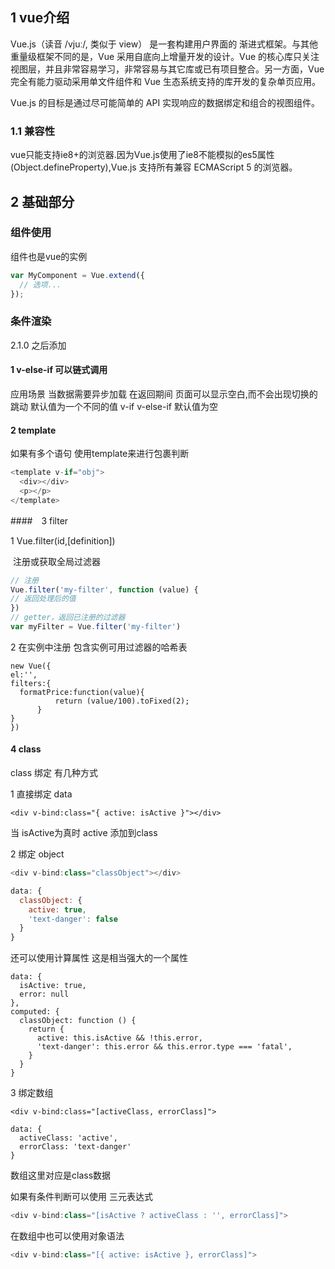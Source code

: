 ## 1 **vue介绍**

Vue.js（读音 /vjuː/, 类似于 view） 是一套构建用户界面的 渐进式框架。与其他重量级框架不同的是，Vue 采用自底向上增量开发的设计。Vue 的核心库只关注视图层，并且非常容易学习，非常容易与其它库或已有项目整合。另一方面，Vue 完全有能力驱动采用单文件组件和 Vue 生态系统支持的库开发的复杂单页应用。

Vue.js 的目标是通过尽可能简单的 API 实现响应的数据绑定和组合的视图组件。

### 1.1 **兼容性**
vue只能支持ie8+的浏览器.因为Vue.js使用了ie8不能模拟的es5属性(Object.defineProperty),Vue.js 支持所有兼容 ECMAScript 5 的浏览器。

## 2 **基础部分**

### 组件使用

 组件也是vue的实例

```javascript
var MyComponent = Vue.extend({
  // 选项...
});
```
### 条件渲染
2.1.0 之后添加
#### 1 v-else-if 可以链式调用
应用场景
当数据需要异步加载 在返回期间 页面可以显示空白,而不会出现切换的跳动 默认值为一个不同的值
v-if
v-else-if
默认值为空
#### 2 template
如果有多个语句 使用template来进行包裹判断

~~~~javascript
<template v-if="obj">
  <div></div>
  <p></p>
</template>
~~~~



####　3 filter

   1  Vue.filter(id,[definition])

​     注册或获取全局过滤器

   ~~~~javascript
// 注册
Vue.filter('my-filter', function (value) {
  // 返回处理后的值
})
// getter，返回已注册的过滤器
var myFilter = Vue.filter('my-filter')
   ~~~~



   2 在实例中注册  包含实例可用过滤器的哈希表

  ~~~~
new Vue({
  el:'',
  filters:{
    formatPrice:function(value){
			return (value/100).toFixed(2);
		}
  }
})
  ~~~~



#### 4 class

  class 绑定  有几种方式 

 1 直接绑定 data

~~~~
<div v-bind:class="{ active: isActive }"></div>
~~~~

 当 isActive为真时 active 添加到class

2 绑定 object

~~~~javascript
<div v-bind:class="classObject"></div>

data: {
  classObject: {
    active: true,
    'text-danger': false
  }
}
~~~~

 还可以使用计算属性 这是相当强大的一个属性

~~~~
data: {
  isActive: true,
  error: null
},
computed: {
  classObject: function () {
    return {
      active: this.isActive && !this.error,
      'text-danger': this.error && this.error.type === 'fatal',
    }
  }
}
~~~~



3 绑定数组

~~~~
<div v-bind:class="[activeClass, errorClass]">

data: {
  activeClass: 'active',
  errorClass: 'text-danger'
}
~~~~

 数组这里对应是class数据

 如果有条件判断可以使用 三元表达式

~~~~javascript
<div v-bind:class="[isActive ? activeClass : '', errorClass]">
~~~~

 在数组中也可以使用对象语法

~~~~javascript
<div v-bind:class="[{ active: isActive }, errorClass]">
~~~~

